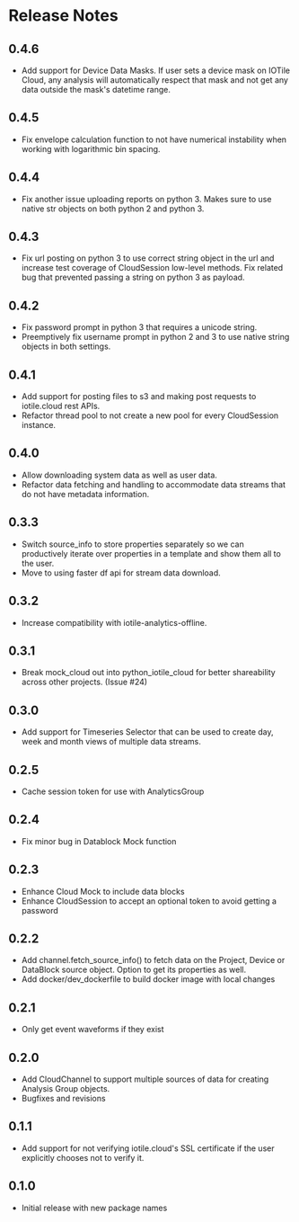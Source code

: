 # Release Notes

## 0.4.6

- Add support for Device Data Masks. If user sets a device mask on IOTile Cloud,
  any analysis will automatically respect that mask and not get any data outside
  the mask's datetime range.

## 0.4.5

- Fix envelope calculation function to not have numerical instability when
  working with logarithmic bin spacing.

## 0.4.4

- Fix another issue uploading reports on python 3.  Makes sure to use
  native str objects on both python 2 and python 3.

## 0.4.3

- Fix url posting on python 3 to use correct string object in the url and
  increase test coverage of CloudSession low-level methods.  Fix related bug
  that prevented passing a string on python 3 as payload.

## 0.4.2

- Fix password prompt in python 3 that requires a unicode string.
- Preemptively fix username prompt in python 2 and 3 to use native string
  objects in both settings.

## 0.4.1

- Add support for posting files to s3 and making post requests to iotile.cloud
  rest APIs.
- Refactor thread pool to not create a new pool for every CloudSession instance.

## 0.4.0

- Allow downloading system data as well as user data.
- Refactor data fetching and handling to accommodate data streams that do not
  have metadata information.

## 0.3.3

- Switch source_info to store properties separately so we can productively 
  iterate over properties in a template and show them all to the user.
- Move to using faster df api for stream data download.

## 0.3.2

- Increase compatibility with iotile-analytics-offline.

## 0.3.1

- Break mock_cloud out into python_iotile_cloud for better shareability across
  other projects.  (Issue #24)

## 0.3.0

- Add support for Timeseries Selector that can be used to create day, week and
  month views of multiple data streams. 

## 0.2.5

- Cache session token for use with AnalyticsGroup

## 0.2.4

- Fix minor bug in Datablock Mock function

## 0.2.3

- Enhance Cloud Mock to include data blocks
- Enhance CloudSession to accept an optional token to avoid getting a password

## 0.2.2

- Add channel.fetch_source_info() to fetch data on the Project, Device or DataBlock source object.
  Option to get its properties as well.
- Add docker/dev_dockerfile to build docker image with local changes

## 0.2.1

- Only get event waveforms if they exist

## 0.2.0

- Add CloudChannel to support multiple sources of data for creating Analysis
  Group objects.
- Bugfixes and revisions

## 0.1.1

- Add support for not verifying iotile.cloud's SSL certificate if the user
  explicitly chooses not to verify it.

## 0.1.0

- Initial release with new package names
